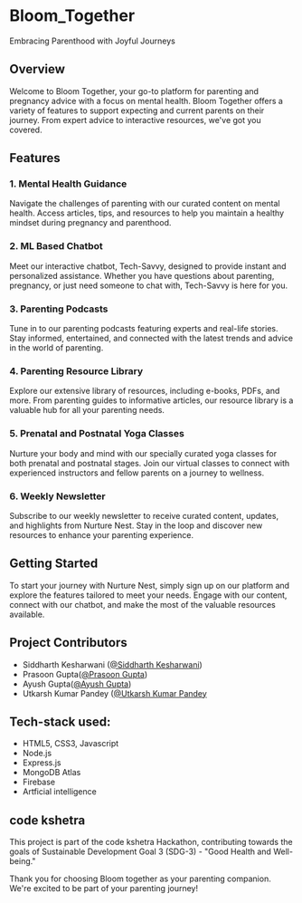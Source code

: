# Bloom_Together
Embracing Parenthood with Joyful Journeys  
## Overview

Welcome to Bloom Together, your go-to platform for parenting and pregnancy advice with a focus on mental health. Bloom Together offers a variety of features to support expecting and current parents on their journey. From expert advice to interactive resources, we've got you covered.

## Features

### 1. Mental Health Guidance

Navigate the challenges of parenting with our curated content on mental health. Access articles, tips, and resources to help you maintain a healthy mindset during pregnancy and parenthood.

### 2. ML Based Chatbot

Meet our interactive chatbot, Tech-Savvy, designed to provide instant and personalized assistance. Whether you have questions about parenting, pregnancy, or just need someone to chat with, Tech-Savvy is here for you.

### 3. Parenting Podcasts

Tune in to our parenting podcasts featuring experts and real-life stories. Stay informed, entertained, and connected with the latest trends and advice in the world of parenting.

### 4. Parenting Resource Library

Explore our extensive library of resources, including e-books, PDFs, and more. From parenting guides to informative articles, our resource library is a valuable hub for all your parenting needs.

### 5. Prenatal and Postnatal Yoga Classes

Nurture your body and mind with our specially curated yoga classes for both prenatal and postnatal stages. Join our virtual classes to connect with experienced instructors and fellow parents on a journey to wellness.

### 6. Weekly Newsletter

Subscribe to our weekly newsletter to receive curated content, updates, and highlights from Nurture Nest. Stay in the loop and discover new resources to enhance your parenting experience.

## Getting Started

To start your journey with Nurture Nest, simply sign up on our platform and explore the features tailored to meet your needs. Engage with our content, connect with our chatbot, and make the most of the valuable resources available.

## Project Contributors

- Siddharth Kesharwani ([@Siddharth Kesharwani](https://github.com/CodesavvySiddharth))
- Prasoon Gupta([@Prasoon Gupta](https://github.com/prasoon2506))
- Ayush Gupta([@Ayush Gupta](https://github.com/DevAyush27))
- Utkarsh Kumar Pandey ([@Utkarsh Kumar Pandey](https://github.com/utkarsh-geek1)

## Tech-stack used:
- HTML5, CSS3, Javascript
- Node.js
- Express.js
- MongoDB Atlas
- Firebase
- Artficial intelligence 

## code kshetra

This project is part of the code kshetra Hackathon, contributing towards the goals of Sustainable Development Goal 3 (SDG-3) - "Good Health and Well-being."

Thank you for choosing Bloom together as your parenting companion. We're excited to be part of your parenting journey!
